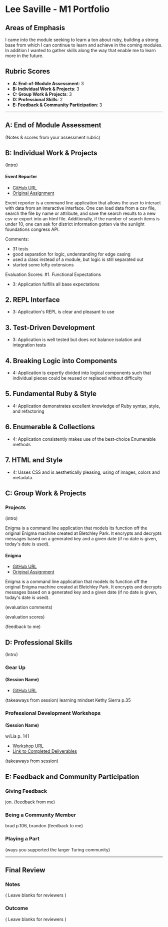# Lee Saville - M1 Portfolio

## Areas of Emphasis

I came into the module seeking to learn a ton about ruby, building a strong base from which I can continue to learn and achieve in the coming modules. In addition I wanted to gather skills along the way that enable me to learn more in the future. 

## Rubric Scores

* **A: End-of-Module Assessment**: 3
* **B: Individual Work & Projects**: 3
* **C: Group Work & Projects**: 3
* **D: Professional Skills**: 2
* **E: Feedback & Community Participation**: 3

-----------------------

## A: End of Module Assessment

(Notes & scores from your assessment rubric)


## B: Individual Work & Projects

(Intro)

#### Event Reporter

* [GitHub URL](https://github.com/sabrosaurus/event-reporter)
* [Original Assignment](https://github.com/turingschool/curriculum/blob/master/source/projects/event_reporter.markdown)

Event reporter is a command line application that allows the user to interact with data from an interactive interface. One can load data from a csv file, search the file by name or attribute, and save the search results to a new csv or export into an html file. Additionally, if the number of search items is under 10, one can ask for district information gotten via the sunlight foundations congress API.

Comments:
* 31 tests
* good separation for logic, understanding for edge casing
* used a class instead of a module, but logic is still separated out
* started some lofty extensions

Evaluation Scores:
#1. Functional Expectations
* 3: Application fulfills all base expectations


## 2. REPL Interface 
* 3: Application's REPL is clear and pleasant to use


## 3. Test-Driven Development 
* 3: Application is well tested but does not balance isolation and integration tests


## 4. Breaking Logic into Components
* 4: Application is expertly divided into logical components such that individual pieces could be reused or replaced without difficulty


## 5. Fundamental Ruby & Style
* 4:  Application demonstrates excellent knowledge of Ruby syntax, style, and refactoring

## 6. Enumerable & Collections
* 4: Application consistently makes use of the best-choice Enumerable methods


## 7. HTML and Style
* 4: Usses CSS and is aesthetically pleasing, using of images, colors and metadata.

## C: Group Work & Projects

### Projects

(intro)

Enigma is a command line application that models its function off the original Enigma machine created at Bletchley Park. It encrypts and decrypts messages based on a generated key and a given date (if no date is given, today's date is used).

#### Enigma

* [GitHub URL](https://github.com/bradgreen3/enigma)
* [Original Assignment](https://github.com/turingschool/curriculum/blob/master/source/projects/enigma.markdown)

Enigma is a command line application that models its function off the original Enigma machine created at Bletchley Park. It encrypts and decrypts messages based on a generated key and a given date (if no date is given, today's date is used).

(evaluation comments)

(evaluation scores)

(feedback to me)

## D: Professional Skills
(Intro)

### Gear Up
#### (Session Name)

* [GitHub URL]()

(takeaways from session)
learning mindset Kethy Sierra p.35

### Professional Development Workshops
#### (Session Name)
w/Lia p. 141

* [Workshop URL]()
* [Link to Completed Deliverables]()

(takeaways from session)

## E: Feedback and Community Participation

### Giving Feedback
jon.
(feedback from me)

### Being a Community Member
brad p.106, brandon
(feedback to me)

### Playing a Part

(ways you supported the larger Turing community)


------------------

## Final Review

### Notes

( Leave blanks for reviewers )

### Outcome

( Leave blanks for reviewers )
